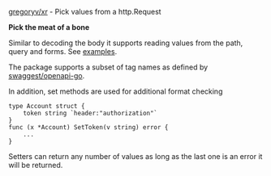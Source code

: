 [gregoryv/xr](https://pkg.go.dev/github.com/gregoryv/xr) - Pick values from a http.Request

**Pick the meat of a bone**

Similar to decoding the body it supports reading values from
the path, query and forms. See [examples](https://pkg.go.dev/github.com/gregoryv/xr#pkg-examples).

The package supports a subset of tag names as defined by
[swaggest/openapi-go](https://github.com/swaggest/openapi-go).

In addition, set methods are used for additional format checking

    type Account struct {
	    token string `header:"authorization"`
    }
	func (x *Account) SetToken(v string) error {
	    ...
	}

Setters can return any number of values as long as the last one is an
error it will be returned.

